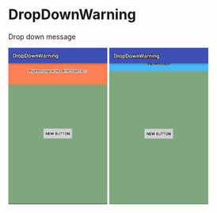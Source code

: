 # DropDownWarning
Drop down message

<img src="gif/bounce.gif" width="200">
<img src="gif/standart.gif" width="200">
